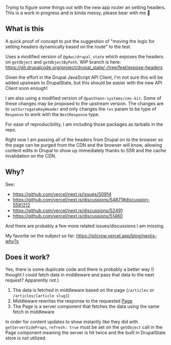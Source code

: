 Trying to figure some things out with the new app router an setting headers. This is a work in progress and is kinda messy, please bear with me 🐻

## What is this

A quick proof of concept to put the suggestion of "moving the logic for setting headers dynamically based on the route" to the test.

Uses a modified version of `@gdwc/drupal_state` which exposes the headers on `getObject` and `getObjectByPath`. WIP branch is here: https://git.drupalcode.org/project/drupal_state/-/tree/feat/expose-headers

Given the effort in the Drupal JavaScript API Client, I'm not sure this will be added upstream to DrupalState, but this should be easier with the new API Client soon enough!

I am also using a modified version of `@pantheon-systems/cms-kit`. Some of these changes may be proposed to the upstream version. The changes are to `setSurrogateKeyHeader` and only changes the `res` param to be type of `Response` to work with the `NextResponse` type.

For ease of reproducibility, I am including those packages as tarballs in the repo.

Right now I am passing all of the headers from Drupal on to the browser so the page can be purged from the CDN and the browser will know, allowing content edits in Drupal to show up immediately thanks to SSR and the cache invalidation on the CDN.

## Why?

See:

- https://github.com/vercel/next.js/issues/50914
- https://github.com/vercel/next.js/discussions/54871#discussion-5581212
- https://github.com/vercel/next.js/discussions/52491
- https://github.com/vercel/next.js/discussions/51460

And there are probably a few more related issues/discussions I am missing.

My favorite on the subject so far: https://pilcrow.vercel.app/blog/nextjs-why?s

## Does it work?

Yes, there is some duplicate code and there is probably a better way (I thought I could fetch data in middleware and pass that data to the next request? Apparently not.)

1. The data is fetched in middleware based on the page (`/articles` or `/articles/[article slug]`)
2. Middleware rewrites the response to the requested [Page](https://nextjs.org/docs/app/building-your-application/routing/pages-and-layouts)
3. The Page is a server component that fetches the data using the same fetch in middleware


In order for content updates to show instantly like they did with `getServerSideProps`, `refresh: true` must be set on the `getObject` call in the Page component meaning the server is hit twice and the built in DrupalState store is not utilized.
